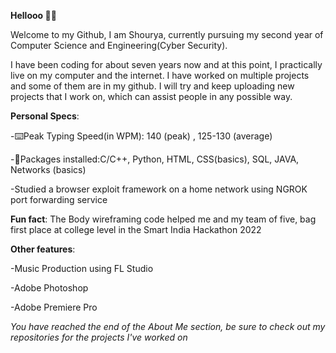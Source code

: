 **Hellooo 👋👋**

Welcome to my Github, I am Shourya, currently pursuing my second year of Computer Science and Engineering(Cyber Security).

I have been coding for about seven years now and at this point, I practically live on my computer and the internet. I have worked on multiple projects and some of them are in my github. I will try and keep uploading new projects that I work on, which can assist people in any possible way.

**Personal Specs**:

  -⌨️Peak Typing Speed(in WPM): 140 (peak) , 125-130 (average)
  
  -👾Packages installed:C/C++, Python, HTML, CSS(basics),  SQL, JAVA, Networks (basics)
  
  -Studied a browser exploit framework on a home network using NGROK port forwarding service

**Fun fact**: The Body wireframing code helped me and my team of five, bag first place at college level in the Smart India Hackathon 2022

**Other features**:

  -Music Production using FL Studio

-Adobe Photoshop

  -Adobe Premiere Pro

_You have reached the end of the About Me section, be sure to check out my repositories for the projects I've worked on_
